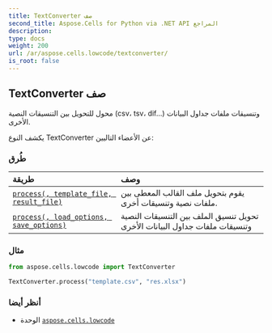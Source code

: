 ```yaml
---
title: TextConverter صف
second_title: Aspose.Cells for Python via .NET API المراجع
description:
type: docs
weight: 200
url: /ar/aspose.cells.lowcode/textconverter/
is_root: false
---
```

##  TextConverter صف
محول للتحويل بين التنسيقات النصية (csv، tsv، dif...) وتنسيقات ملفات جداول البيانات الأخرى.



يكشف النوع TextConverter عن الأعضاء التاليين:

###  طُرق
| طريقة| وصف|
| :- | :- |
| [`process(, template_file, result_file)`](/cells/python-net/ar/aspose.cells.lowcode/textconverter/process/#str-str) | يقوم بتحويل ملف القالب المعطى بين ملفات نصية وتنسيقات أخرى.|
| [`process(, load_options, save_options)`](/cells/python-net/ar/aspose.cells.lowcode/textconverter/process/#aspose.cells.lowcode.lowcodeloadoptions-aspose.cells.lowcode.lowcodesaveoptions) | تحويل تنسيق الملف بين التنسيقات النصية وتنسيقات ملفات جداول البيانات الأخرى|



###  مثال

```python
from aspose.cells.lowcode import TextConverter

TextConverter.process("template.csv", "res.xlsx")

```

###  أنظر أيضا
* الوحدة [`aspose.cells.lowcode`](..)
